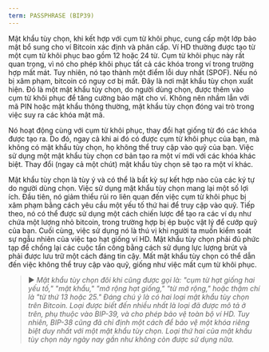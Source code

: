 ```yaml
---
term: PASSPHRASE (BIP39)
---
```


Mật khẩu tùy chọn, khi kết hợp với cụm từ khôi phục, cung cấp một lớp bảo mật bổ sung cho ví Bitcoin xác định và phân cấp. Ví HD thường được tạo từ một cụm từ khôi phục bao gồm 12 hoặc 24 từ. Cụm từ khôi phục này rất quan trọng, vì nó cho phép khôi phục tất cả các khóa trong ví trong trường hợp mất mát. Tuy nhiên, nó tạo thành một điểm lỗi duy nhất (SPOF). Nếu nó bị xâm phạm, bitcoin có nguy cơ bị mất. Đây là nơi mật khẩu tùy chọn xuất hiện. Đó là một mật khẩu tùy chọn, do người dùng chọn, được thêm vào cụm từ khôi phục để tăng cường bảo mật cho ví. Không nên nhầm lẫn với mã PIN hoặc mật khẩu thông thường, mật khẩu tùy chọn đóng vai trò trong việc suy ra các khóa mật mã.

Nó hoạt động cùng với cụm từ khôi phục, thay đổi hạt giống từ đó các khóa được tạo ra. Do đó, ngay cả khi ai đó có được cụm từ khôi phục của bạn, mà không có mật khẩu tùy chọn, họ không thể truy cập vào quỹ của bạn. Việc sử dụng một mật khẩu tùy chọn cơ bản tạo ra một ví mới với các khóa khác biệt. Thay đổi (ngay cả một chút) mật khẩu tùy chọn sẽ tạo ra một ví khác.

Mật khẩu tùy chọn là tùy ý và có thể là bất kỳ sự kết hợp nào của các ký tự do người dùng chọn. Việc sử dụng mật khẩu tùy chọn mang lại một số lợi ích. Đầu tiên, nó giảm thiểu rủi ro liên quan đến việc cụm từ khôi phục bị xâm phạm bằng cách yêu cầu một yếu tố thứ hai để truy cập vào quỹ. Tiếp theo, nó có thể được sử dụng một cách chiến lược để tạo ra các ví dụ như chứa một lượng nhỏ bitcoin, trong trường hợp bị ép buộc vật lý để cướp quỹ của bạn. Cuối cùng, việc sử dụng nó là thú vị khi người ta muốn kiểm soát sự ngẫu nhiên của việc tạo hạt giống ví HD. Mật khẩu tùy chọn phải đủ phức tạp để chống lại các cuộc tấn công bằng cách sử dụng lực lượng brút và phải được lưu trữ một cách đáng tin cậy. Mất mật khẩu tùy chọn có thể dẫn đến việc không thể truy cập vào quỹ, giống như việc mất cụm từ khôi phục.

> ► *Mật khẩu tùy chọn đôi khi cũng được gọi là: "cụm từ hạt giống hai yếu tố," "mật khẩu," "mở rộng hạt giống," "từ mở rộng," hoặc thậm chí là "từ thứ 13 hoặc 25." Đáng chú ý là có hai loại mật khẩu tùy chọn trên Bitcoin. Loại được biết đến nhiều nhất là loại đã được mô tả ở trên, phụ thuộc vào BIP-39, và cho phép bảo vệ toàn bộ ví HD. Tuy nhiên, BIP-38 cũng đã chỉ định một cách để bảo vệ một khóa riêng biệt duy nhất với một mật khẩu tùy chọn. Loại thứ hai của mật khẩu tùy chọn này ngày nay gần như không còn được sử dụng nữa.*